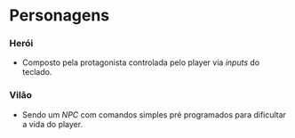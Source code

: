 # Personagens 

### Herói 
- Composto pela protagonista controlada pelo player via _inputs_ do teclado.

### Vilão 
- Sendo um _NPC_ com comandos simples pré programados para dificultar a vida do player.
